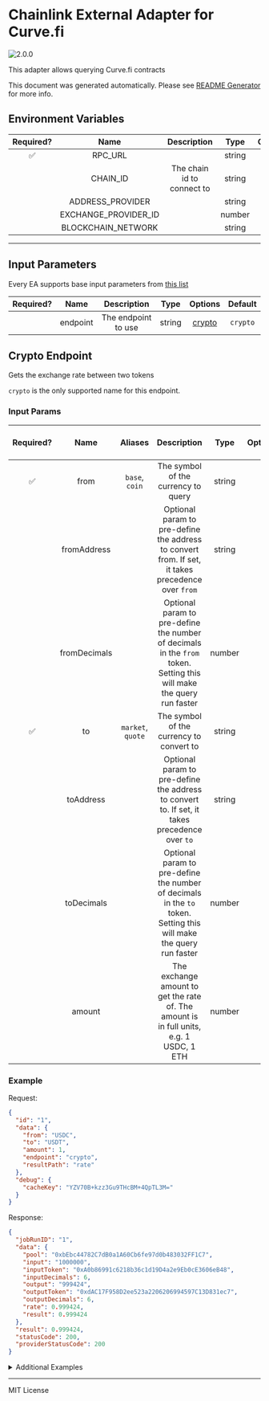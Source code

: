 # Chainlink External Adapter for Curve.fi

![2.0.0](https://img.shields.io/github/package-json/v/smartcontractkit/external-adapters-js?filename=packages/sources/curve/package.json)

This adapter allows querying Curve.fi contracts

This document was generated automatically. Please see [README Generator](../../scripts#readme-generator) for more info.

## Environment Variables

| Required? |         Name         |        Description         |  Type  | Options |                   Default                    |
| :-------: | :------------------: | :------------------------: | :----: | :-----: | :------------------------------------------: |
|    ✅     |       RPC_URL        |                            | string |         |                                              |
|           |       CHAIN_ID       | The chain id to connect to | string |         |                     `1`                      |
|           |   ADDRESS_PROVIDER   |                            | string |         | `0x0000000022D53366457F9d5E68Ec105046FC4383` |
|           | EXCHANGE_PROVIDER_ID |                            | number |         |                     `2`                      |
|           |  BLOCKCHAIN_NETWORK  |                            | string |         |                  `ethereum`                  |

---

## Input Parameters

Every EA supports base input parameters from [this list](../../core/bootstrap#base-input-parameters)

| Required? |   Name   |     Description     |  Type  |          Options           | Default  |
| :-------: | :------: | :-----------------: | :----: | :------------------------: | :------: |
|           | endpoint | The endpoint to use | string | [crypto](#crypto-endpoint) | `crypto` |

## Crypto Endpoint

Gets the exchange rate between two tokens

`crypto` is the only supported name for this endpoint.

### Input Params

| Required? |     Name     |      Aliases      |                                                     Description                                                      |  Type  | Options | Default | Depends On | Not Valid With |
| :-------: | :----------: | :---------------: | :------------------------------------------------------------------------------------------------------------------: | :----: | :-----: | :-----: | :--------: | :------------: |
|    ✅     |     from     |  `base`, `coin`   |                                         The symbol of the currency to query                                          | string |         |         |            |                |
|           | fromAddress  |                   |          Optional param to pre-define the address to convert from. If set, it takes precedence over `from`           | string |         |         |            |                |
|           | fromDecimals |                   | Optional param to pre-define the number of decimals in the `from` token. Setting this will make the query run faster | number |         |         |            |                |
|    ✅     |      to      | `market`, `quote` |                                       The symbol of the currency to convert to                                       | string |         |         |            |                |
|           |  toAddress   |                   |            Optional param to pre-define the address to convert to. If set, it takes precedence over `to`             | string |         |         |            |                |
|           |  toDecimals  |                   |  Optional param to pre-define the number of decimals in the `to` token. Setting this will make the query run faster  | number |         |         |            |                |
|           |    amount    |                   |               The exchange amount to get the rate of. The amount is in full units, e.g. 1 USDC, 1 ETH                | number |         |   `1`   |            |                |

### Example

Request:

```json
{
  "id": "1",
  "data": {
    "from": "USDC",
    "to": "USDT",
    "amount": 1,
    "endpoint": "crypto",
    "resultPath": "rate"
  },
  "debug": {
    "cacheKey": "YZV70B+kzz3Gu9THcBM+4QpTL3M="
  }
}
```

Response:

```json
{
  "jobRunID": "1",
  "data": {
    "pool": "0xbEbc44782C7dB0a1A60Cb6fe97d0b483032FF1C7",
    "input": "1000000",
    "inputToken": "0xA0b86991c6218b36c1d19D4a2e9Eb0cE3606eB48",
    "inputDecimals": 6,
    "output": "999424",
    "outputToken": "0xdAC17F958D2ee523a2206206994597C13D831ec7",
    "outputDecimals": 6,
    "rate": 0.999424,
    "result": 0.999424
  },
  "result": 0.999424,
  "statusCode": 200,
  "providerStatusCode": 200
}
```

<details>
<summary>Additional Examples</summary>

Request:

```json
{
  "id": "1",
  "data": {
    "from": "0xBC6DA0FE9aD5f3b0d58160288917AA56653660E9",
    "fromDecimals": 18,
    "to": "0x6c3F90f043a72FA612cbac8115EE7e52BDe6E490",
    "toDecimals": 18,
    "amount": 10,
    "endpoint": "crypto",
    "resultPath": "rate"
  },
  "debug": {
    "cacheKey": "EdPqv6k2ljhklc2bKAeo4fT5Jmk="
  }
}
```

Response:

```json
{
  "jobRunID": "1",
  "data": {
    "pool": "0x43b4FdFD4Ff969587185cDB6f0BD875c5Fc83f8c",
    "input": "10000000000000000000",
    "inputToken": "0xBC6DA0FE9aD5f3b0d58160288917AA56653660E9",
    "inputDecimals": 18,
    "output": "9777973472353241389",
    "outputToken": "0x6c3F90f043a72FA612cbac8115EE7e52BDe6E490",
    "outputDecimals": 18,
    "rate": 0.9777973472353242,
    "result": 0.9777973472353242
  },
  "result": 0.9777973472353242,
  "statusCode": 200,
  "providerStatusCode": 200
}
```

</details>

---

MIT License

